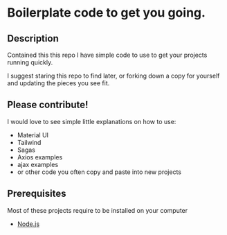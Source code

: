 
# Boilerplate code to get you going.

## Description

Contained this this repo I have simple code to use to get your projects running quickly.

I suggest staring this repo to find later, or forking down a copy for yourself and updating the pieces you see fit.

## Please contribute!

I would love to see simple little explanations on how to use:

- Material UI
- Tailwind
- Sagas
- Axios examples
- ajax examples
- or other code you often copy and paste into new projects




## Prerequisites

Most of these projects require to be installed on your computer 
- [Node.js](https://nodejs.org/en/)


